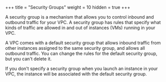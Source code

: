 +++
title = "Security Groups"
weight = 10
hidden = true
+++

A security group is a mechanism that allows you to control inbound and outbound traffic for your VPC. A security group has rules that specify what kinds of traffic are allowed in and out of instances (VMs) running in your VPC. 

A VPC comes with a default security group that allows inbound traffic from other instances assigned to the same security group, and allows all outbound traffic. You can change the rules for the default security group, but you can't delete it. 

If you don't specify a security group when you launch an instance in your VPC, the instance will be associated with the default security group. 

